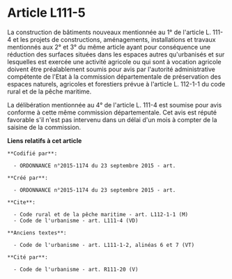 # Article L111-5

La construction de bâtiments nouveaux mentionnée au 1° de l'article L. 111-4 et les projets de constructions, aménagements,
installations et travaux mentionnés aux 2° et 3° du même article ayant pour conséquence une réduction des surfaces situées
dans les espaces autres qu'urbanisés et sur lesquelles est exercée une activité agricole ou qui sont à vocation agricole
doivent être préalablement soumis pour avis par l'autorité administrative compétente de l'Etat à la commission départementale
de préservation des espaces naturels, agricoles et forestiers prévue à l'article L. 112-1-1 du code rural et de la pêche
maritime. 

La délibération mentionnée au 4° de l'article L. 111-4 est soumise pour avis conforme à cette même commission départementale.
Cet avis est réputé favorable s'il n'est pas intervenu dans un délai d'un mois à compter de la saisine de la commission.

**Liens relatifs à cet article**

	**Codifié par**:

	  - ORDONNANCE n°2015-1174 du 23 septembre 2015 - art.

	**Créé par**:

	  - ORDONNANCE n°2015-1174 du 23 septembre 2015 - art.

	**Cite**:

	  - Code rural et de la pêche maritime - art. L112-1-1 (M)
	  - Code de l'urbanisme - art. L111-4 (VD)

	**Anciens textes**:

	  - Code de l'urbanisme - art. L111-1-2, alinéas 6 et 7 (VT)

	**Cité par**:

	  - Code de l'urbanisme - art. R111-20 (V)
